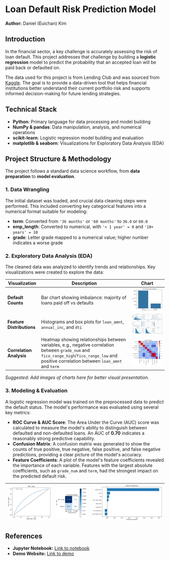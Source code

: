 # Loan Default Risk Prediction Model

**Author:** Daniel (Euichan) Kim


## Introduction
In the financial sector, a key challenge is accurately assessing the risk of loan default. This project addresses that challenge by building a **logistic regression** model to predict the probability that an accepted loan will be paid back or defaulted on.

The data used for this project is from Lending Club and was sourced from [Kaggle](https://www.kaggle.com/datasets/wordsforthewise/lending-club). The goal is to provide a data-driven tool that helps financial institutions better understand their current portfolio risk and supports informed decision-making for future lending strategies.


## Technical Stack
- **Python**: Primary language for data processing and model building
- **NumPy & pandas**: Data manipulation, analysis, and numerical operations
- **scikit-learn**: Logistic regression model building and evaluation
- **matplotlib & seaborn**: Visualizations for Exploratory Data Analysis (EDA)


## Project Structure & Methodology

The project follows a standard data science workflow, from **data preparation** to **model evaluation**.

### 1. Data Wrangling
The initial dataset was loaded, and crucial data cleaning steps were performed. This included converting key categorical features into a numerical format suitable for modeling:

- **term**: Converted from `'36 months'` or `'60 months'` to `36.0` or `60.0`
- **emp_length**: Converted to numerical, with `'< 1 year' = 0` and `'10+ years' = 10`
- **grade**: Letter grade mapped to a numerical value; higher number indicates a worse grade

### 2. Exploratory Data Analysis (EDA)
The cleaned data was analyzed to identify trends and relationships. Key visualizations were created to explore the data:

| Visualization        | Description | Chart |
|----------------------|----------|---------|
| **Default Counts**    | Bar chart showing imbalance: majority of loans paid off vs defaults | ![Image](images/default_counts.png) |
| **Feature Distributions** | Histograms and box plots for `loan_amnt`, `annual_inc`, and `dti` | ![Image](images/feature_distributions.png) |
| **Correlation Analysis** | Heatmap showing relationships between variables, e.g., negative correlation between `grade_num` and `fico_range_high`/`fico_range_low` and positive correlation between `loan_amnt` and `term` | ![Image](images/correlation_analysis.png) |

*Suggested: Add images of charts here for better visual presentation.*

### 3. Modeling & Evaluation
A logistic regression model was trained on the preprocessed data to predict the default status. The model's performance was evaluated using several key metrics:

- **ROC Curve & AUC Score**: The Area Under the Curve (AUC) score was calculated to measure the model's ability to distinguish between defaulted and non-defaulted loans. An AUC of **0.70** indicates a reasonably strong predictive capability.
- **Confusion Matrix**: A confusion matrix was generated to show the counts of true positive, true negative, false positive, and false negative predictions, providing a clear picture of the model's accuracy.
- **Feature Coefficients**: A plot of the model's feature coefficients revealed the importance of each variable. Features with the largest absolute coefficients, such as `grade_num` and `term`, had the strongest impact on the predicted default risk.

| ![Image](images/roc_curve.png) | ![Image](images/confusion_matrix.png) | ![Image](images/feature_importance.png) |
|------|------|-----|


## References
- **Jupyter Notebook:** [Link to notebook](loan_default_risk_prediction.ipynb)  
- **Demo Website:** [Link to demo](https://loan-default-risk-project.streamlit.app/)
